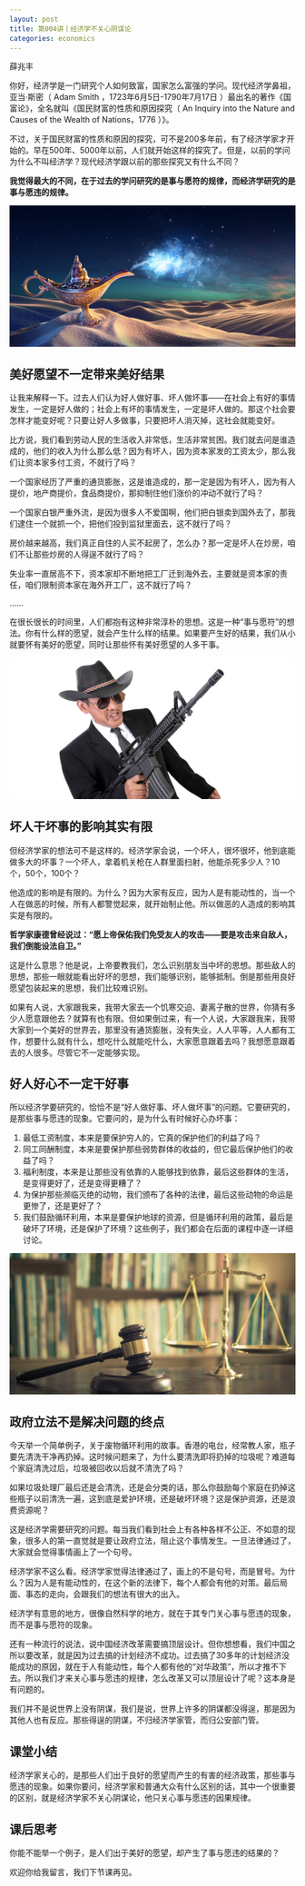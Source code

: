 ```yaml
---
layout: post
title: 第004讲丨经济学不关心阴谋论
categories: economics
---
```


薛兆丰

你好，经济学是一门研究个人如何致富，国家怎么富强的学问。现代经济学鼻祖，亚当·斯密（ Adam Smith ，1723年6月5日-1790年7月17日 ）最出名的著作《国富论》，全名就叫《国民财富的性质和原因探究（ An Inquiry into the Nature and Causes of the Wealth of Nations，1776 ）》。

不过，关于国民财富的性质和原因的探究，可不是200多年前，有了经济学家才开始的。早在500年、5000年以前，人们就开始这样的探究了。但是，以前的学问为什么不叫经济学？现代经济学跟以前的那些探究又有什么不同？

**我觉得最大的不同，在于过去的学问研究的是事与愿符的规律，而经济学研究的是事与愿违的规律。**

![](/assets/economics/images/2017/02/23/a.png)

## 美好愿望不一定带来美好结果

让我来解释一下。过去人们认为好人做好事、坏人做坏事——在社会上有好的事情发生，一定是好人做的；社会上有坏的事情发生，一定是坏人做的。那这个社会要怎样才能变好呢？只要让好人多做事，只要把坏人消灭掉，这社会就能变好。

比方说，我们看到劳动人民的生活收入非常低，生活非常贫困。我们就去问是谁造成的，他们的收入为什么那么低？因为有坏人，因为资本家发的工资太少，那么我们让资本家多付工资，不就行了吗？

一个国家经历了严重的通货膨胀，这是谁造成的，那一定是因为有坏人，因为有人提价，地产商提价，食品商提价，那抑制住他们涨价的冲动不就行了吗？

一个国家白银严重外流，是因为很多人不爱国啊，他们把白银卖到国外去了，那我们逮住一个就抓一个，把他们投到监狱里面去，这不就行了吗？

房价越来越高，我们真正自住的人买不起房了，怎么办？那一定是坏人在炒房，咱们不让那些炒房的人得逞不就行了吗？

失业率一直居高不下，资本家却不断地把工厂迁到海外去，主要就是资本家的责任，咱们限制资本家在海外开工厂，这不就行了吗？

......

在很长很长的时间里，人们都抱有这种非常淳朴的思想。这是一种“事与愿符”的想法。你有什么样的愿望，就会产生什么样的结果。如果要产生好的结果，我们从小就要怀有美好的愿望，同时让那些怀有美好愿望的人多干事。

![](/assets/economics/images/2017/02/23/b.png)

## 坏人干坏事的影响其实有限

但经济学家的想法可不是这样的。经济学家会说，一个坏人，很坏很坏，他到底能做多大的坏事？一个坏人，拿着机关枪在人群里面扫射，他能杀死多少人？10个，50个，100个？

他造成的影响是有限的。为什么？因为大家有反应，因为人是有能动性的，当一个人在做恶的时候，所有人都警觉起来，就开始制止他。所以做恶的人造成的影响其实是有限的。

**哲学家康德曾经说过：“愿上帝保佑我们免受友人的攻击——要是攻击来自敌人，我们倒能设法自卫。”**

这是什么意思？他是说，上帝要教我们，怎么识别朋友当中坏的思想。那些敌人的思想，那些一眼就能看出好坏的思想，我们能够识别，能够抵制。倒是那些用良好愿望包装起来的思想，我们比较难识别。

如果有人说，大家跟我来，我带大家去一个饥寒交迫、妻离子散的世界，你猜有多少人愿意跟他去？就算有也有限。但如果倒过来，有一个人说，大家跟我来，我带大家到一个美好的世界去，那里没有通货膨胀，没有失业，人人平等，人人都有工作，想要什么就有什么，想吃什么就能吃什么，大家愿意跟着去吗？我想愿意跟着去的人很多。尽管它不一定能够实现。

## 好人好心不一定干好事

所以经济学要研究的，恰恰不是“好人做好事、坏人做坏事”的问题。它要研究的，是那些事与愿违的现象。它要问的，是为什么有时候好心办坏事：

1. 最低工资制度，本来是要保护穷人的，它真的保护他们的利益了吗？
2. 同工同酬制度，本来是要保护那些弱势群体的收益的，但它最后保护他们的收益了吗？
3. 福利制度，本来是让那些没有依靠的人能够找到依靠，最后这些群体的生活，是变得更好了，还是变得更糟了？
4. 为保护那些濒临灭绝的动物，我们颁布了各种的法律，最后这些动物的命运是更惨了，还是更好了？
5. 我们鼓励循环利用，本来是要保护地球的资源，但是循环利用的政策，最后是破坏了环境，还是保护了环境？这些例子，我们都会在后面的课程中逐一详细讨论。

![](/assets/economics/images/2017/02/23/c.png)

## 政府立法不是解决问题的终点

今天举一个简单例子，关于废物循环利用的故事。香港的电台，经常教人家，瓶子要先清洗干净再扔掉。这时候问题来了，为什么要清洗即将扔掉的垃圾呢？难道每个家庭清洗过后，垃圾被回收以后就不清洗了吗？

如果垃圾处理厂最后还是会清洗，还是会分类的话，那么你鼓励每个家庭在扔掉这些瓶子以前清洗一遍，这到底是爱护环境，还是破坏环境？这是保护资源，还是浪费资源呢？

这是经济学需要研究的问题。每当我们看到社会上有各种各样不公正、不如意的现象，很多人的第一直觉就是要让政府立法，阻止这个事情发生。一旦法律通过了，大家就会觉得事情画上了一个句号。

经济学家不这么看。经济学家觉得法律通过了，画上的不是句号，而是冒号。为什么？因为人是有能动性的，在这个新的法律下，每个人都会有他的对策。最后局面、事态的走向，会跟我们的想法有很大的出入。

经济学有意思的地方，很像自然科学的地方，就在于其专门关心事与愿违的现象，而不是事与愿符的现象。

还有一种流行的说法，说中国经济改革需要搞顶层设计。但你想想看，我们中国之所以要改革，就是因为过去搞的计划经济不成功。过去搞了30多年的计划经济没能成功的原因，就在于人有能动性，每个人都有他的“对华政策”，所以才推不下去。所以我们才来关心事与愿违的规律，怎么改革又可以顶层设计了呢？这本身是有问题的。

我们并不是说世界上没有阴谋，我们是说，世界上许多的阴谋都没得逞，那是因为其他人也有反应。那些得逞的阴谋，不归经济学家管，而归公安部门管。

## 课堂小结

经济学家关心的，是那些人们出于良好的愿望而产生的有害的经济政策，那些事与愿违的现象。如果你要问，经济学家和普通大众有什么区别的话，其中一个很重要的区别，就是经济学家不关心阴谋论，他只关心事与愿违的因果规律。

## 课后思考

你能不能举一个例子，是人们出于美好的愿望，却产生了事与愿违的结果的？

欢迎你给我留言，我们下节课再见。